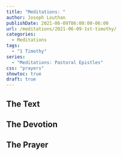 ```yaml
---
title: "Meditations: "
author: Joseph Louthan
publishDate: 2021-06-09T06:00:00-06:00
url: /meditations/2021-06-09-1st-timothy/
categories:
  - Meditations
tags:
  - "1 Timothy"
series:
  - "Meditations: Pastoral Epistles"
css: "prayers"
showtoc: true
draft: true
---
```


## The Text


## The Devotion


## The Prayer

<div style="font-variant: small-caps;">

</div>

```text

```
